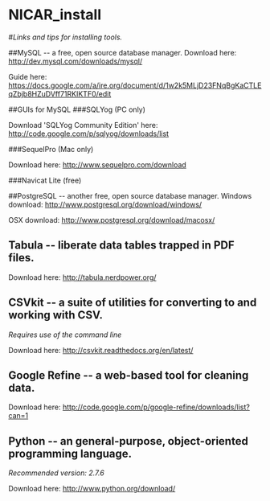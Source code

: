 NICAR_install
=============

#*Links and tips for installing tools.*

##MySQL -- a free, open source database manager.
Download here: http://dev.mysql.com/downloads/mysql/

Guide here: https://docs.google.com/a/ire.org/document/d/1w2k5MLjD23FNqBgKaCTLEqZbjb8HZuDVff71RKIKTF0/edit

##GUIs for MySQL
###SQLYog (PC only)

Download 'SQLYog Community Edition' here: http://code.google.com/p/sqlyog/downloads/list

###SequelPro (Mac only)

Download here: http://www.sequelpro.com/download

###Navicat Lite (free)

##PostgreSQL -- another free, open source database manager.
Windows download: http://www.postgresql.org/download/windows/

OSX download: http://www.postgresql.org/download/macosx/

## Tabula -- liberate data tables trapped in PDF files.
Download here: http://tabula.nerdpower.org/

## CSVkit -- a suite of utilities for converting to and working with CSV.
*Requires use of the command line*

Download here: http://csvkit.readthedocs.org/en/latest/

## Google Refine -- a web-based tool for cleaning data.
Download here: http://code.google.com/p/google-refine/downloads/list?can=1

## Python -- an general-purpose, object-oriented programming language.
*Recommended version: 2.7.6*

Download here: http://www.python.org/download/



